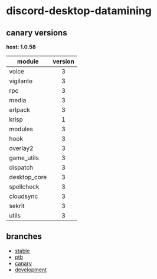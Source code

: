 # discord-desktop-datamining

## canary versions

**host: 1.0.58**

| module | version |
| ------ | :-----: |
| voice | 3 |
| vigilante | 3 |
| rpc | 3 |
| media | 3 |
| erlpack | 3 |
| krisp | 1 |
| modules | 3 |
| hook | 3 |
| overlay2 | 3 |
| game_utils | 3 |
| dispatch | 3 |
| desktop_core | 3 |
| spellcheck | 3 |
| cloudsync | 3 |
| sekrit | 3 |
| utils | 3 |

## branches

- [stable](https://github.com/OpenAsar/discord-desktop-datamining/tree/stable)
- [ptb](https://github.com/OpenAsar/discord-desktop-datamining/tree/ptb)
- [canary](https://github.com/OpenAsar/discord-desktop-datamining/tree/canary)
- [development](https://github.com/OpenAsar/discord-desktop-datamining/tree/development)